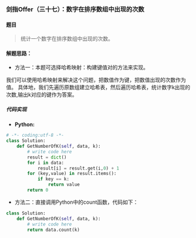 ### 剑指Offer（三十七）：数字在排序数组中出现的次数

#### 题目
> 统计一个数字在排序数组中出现的次数。

#### 解题思路：
- 方法一：本题可选择哈希映射：构建键值对的方法来实现。

我们可以使用哈希映射来解决这个问题，把数值作为键，把数值出现的次数作为值。
具体地，我们先遍历原数组建立哈希表，然后遍历哈希表，统计数字k出现的次数,输出k对应的键作为答案。

##### 代码实现
- **Python:**
```python
# -*- coding:utf-8 -*-
class Solution:
    def GetNumberOfK(self, data, k):
        # write code here
        result = dict()
        for i in data:
            result[i] = result.get(i,0) + 1
        for (key,value) in result.items():
            if key == k:
                return value
        return 0
```


- 方法二：直接调用Python中的count函数，代码如下：
```python
class Solution:
    def GetNumberOfK(self, data, k):
        # write code here
        return data.count(k)
```
